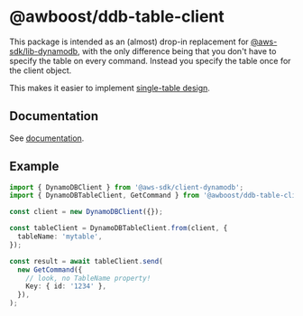 # @awboost/ddb-table-client

This package is intended as an (almost) drop-in replacement for [@aws-sdk/lib-dynamodb](https://npmjs.com/package/@aws-sdk/lib-dynamodb), with the only difference being that you don't have to specify the table on every command. Instead you specify the table once for the client object.

This makes it easier to implement [single-table design](https://www.alexdebrie.com/posts/dynamodb-single-table/).

## Documentation

See [documentation](https://awboost.github.io/ddb-table-client).

## Example

```typescript
import { DynamoDBClient } from '@aws-sdk/client-dynamodb';
import { DynamoDBTableClient, GetCommand } from '@awboost/ddb-table-client';

const client = new DynamoDBClient({});

const tableClient = DynamoDBTableClient.from(client, {
  tableName: 'mytable',
});

const result = await tableClient.send(
  new GetCommand({
    // look, no TableName property!
    Key: { id: '1234' },
  }),
);
```
